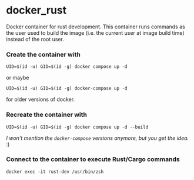 # docker_rust
Docker container for rust development.  This container runs commands as the user used to build the image (i.e. the current user at image build time) instead of the root user.

### Create the container with

```
UID=$(id -u) GID=$(id -g) docker compose up -d
```
or maybe
```
UID=$(id -u) GID=$(id -g) docker-compose up -d
```
for older versions of docker.

### Recreate the container with

```
UID=$(id -u) GID=$(id -g) docker compose up -d --build
```
_I won't mention the `docker-compose` versions anymore, but you get the idea._ :)

### Connect to the container to execute Rust/Cargo commands

```
docker exec -it rust-dev /usr/bin/zsh
```

